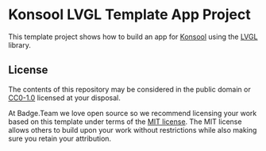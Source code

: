 # Konsool LVGL Template App Project

This template project shows how to build an app for [Konsool](https://badge.team/docs/badges/konsool/) using the [LVGL](https://docs.lvgl.io/master/) library.

## License

The contents of this repository may be considered in the public domain or [CC0-1.0](https://creativecommons.org/publicdomain/zero/1.0) licensed at your disposal.

At Badge.Team we love open source so we recommend licensing your work based on this template under terms of the [MIT license](https://opensource.org/license/mit). The MIT license allows others to build upon your work without restrictions while also making sure you retain your attribution.
